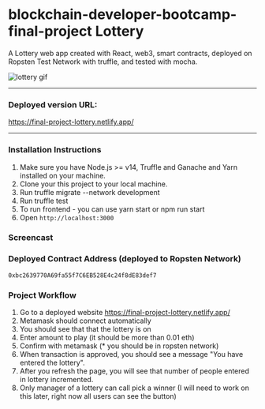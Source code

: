 # blockchain-developer-bootcamp-final-project Lottery

A Lottery web app created with React, web3, smart contracts, deployed on Ropsten Test Network with truffle, and tested with mocha.

![lottery gif](https://media.giphy.com/media/UOvh7Fw9fo7KM/giphy.gif)

<hr />

### Deployed version URL:
https://final-project-lottery.netlify.app/


<hr />

### Installation Instructions
1. Make sure you have Node.js >= v14, Truffle and Ganache and Yarn installed on your machine.
2. Clone your this project to your local machine.
3. Run truffle migrate --network development
4. Run truffle test
5. To run frontend - you can use yarn start or npm run start 
6. Open `http://localhost:3000`


### Screencast


### Deployed Contract Address (deployed to Ropsten Network)
`0xbc2639770A69fa55f7C6EB528E4c24f8dE83def7`


### Project Workflow 

1. Go to a deployed website https://final-project-lottery.netlify.app/
2. Metamask should connect automatically
3. You should see that that the lottery is on
4. Enter amount to play (it should be more than 0.01 eth)
5. Confirm with metamask (* you should be in ropsten network)
6. When transaction is approved, you should see a message "You have entered the lottery".
7. After you refresh the page, you will see that number of people entered in lottery incremented.
8. Only manager of a lottery can call pick a winner (I will need to work on this later, right now all users can see the button)


